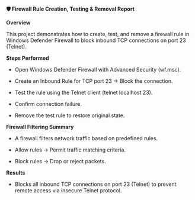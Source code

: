 **🛡 Firewall Rule Creation, Testing & Removal Report**

**Overview**

This project demonstrates how to create, test, and remove a firewall rule in Windows Defender Firewall to block inbound TCP connections on port 23 (Telnet).

**Steps Performed** 

- Open Windows Defender Firewall with Advanced Security (wf.msc).

- Create an Inbound Rule for TCP port 23 → Block the connection.

- Test the rule using the Telnet client (telnet localhost 23).

- Confirm connection failure.

- Remove the test rule to restore original state.

**Firewall Filtering Summary**

- A firewall filters network traffic based on predefined rules.

- Allow rules → Permit traffic matching criteria.

- Block rules → Drop or reject packets.

**Results** 

- Blocks all inbound TCP connections on port 23 (Telnet) to prevent remote access via insecure Telnet protocol.

